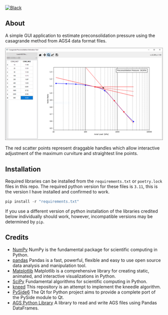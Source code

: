 [![Black](https://github.com/niko86/preconsol-gui/actions/workflows/black.yml/badge.svg)](https://github.com/niko86/preconsol-gui/actions/workflows/black.yml)

## About

A simple GUI application to estimate preconsolidation pressure using the casagrande method from AGS4 data format files.

![Screenshot of app](/assets/media/screen_capture.png?raw=true "Screenshot of app")

The red scatter points represent draggable handles which allow interactive adjustment of the maximum curviture and straightest line points.

## Installation

Required libraries can be installed from the `requirements.txt` or `poetry.lock` files in this repo. The required python version for these files is `3.11`, this is the version I have installed and confirmed to work.

```python
pip install -r "requirements.txt"
```

If you use a different version of python installation of the libraries credited below individually should work, however, incompatible versions may be determined by `pip`. 

## Credits

* [NumPy](https://numpy.org) NumPy is the fundamental package for scientific computing in Python.
* [pandas](https://pandas.pydata.org) Pandas is a fast, powerful, flexible and easy to use open source data analysis and manipulation tool.
* [Matplotlib](https://matplotlib.org) Matplotlib is a comprehensive library for creating static, animated, and interactive visualizations in Python.
* [SciPy](https://scipy.org) Fundamental algorithms for scientific computing in Python.
* [kneed](https://github.com/arvkevi/kneed/) This repository is an attempt to implement the kneedle algorithm.
* [PySide6](https://wiki.qt.io/Qt_for_Python) The Qt for Python project aims to provide a complete port of the PySide module to Qt.
* [AGS Python Library](https://gitlab.com/ags-data-format-wg/ags-python-library) A library to read and write AGS files using Pandas DataFrames.